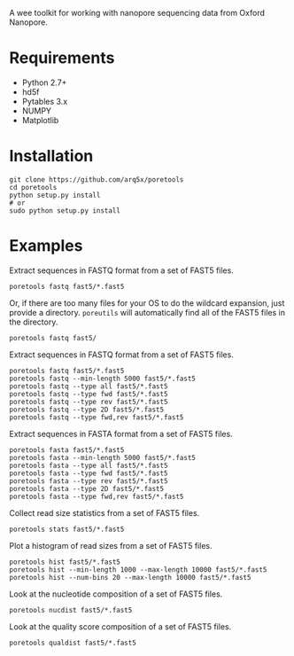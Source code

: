 A wee toolkit for working with nanopore sequencing data from Oxford Nanopore.

Requirements
============
- Python 2.7+
- hd5f
- Pytables 3.x
- NUMPY
- Matplotlib

Installation
========
	git clone https://github.com/arq5x/poretools
	cd poretools
    python setup.py install
    # or
    sudo python setup.py install


Examples
========

Extract sequences in FASTQ format from a set of FAST5 files.

    poretools fastq fast5/*.fast5

Or, if there are too many files for your OS to do the wildcard expansion, just provide a directory.
``poreutils`` will automatically find all of the FAST5 files in the directory.

    poretools fastq fast5/


Extract sequences in FASTQ format from a set of FAST5 files.
    
    poretools fastq fast5/*.fast5
    poretools fastq --min-length 5000 fast5/*.fast5
    poretools fastq --type all fast5/*.fast5
    poretools fastq --type fwd fast5/*.fast5
    poretools fastq --type rev fast5/*.fast5
    poretools fastq --type 2D fast5/*.fast5
    poretools fastq --type fwd,rev fast5/*.fast5


Extract sequences in FASTA format from a set of FAST5 files.
    
    poretools fasta fast5/*.fast5
    poretools fasta --min-length 5000 fast5/*.fast5
    poretools fasta --type all fast5/*.fast5
    poretools fasta --type fwd fast5/*.fast5
    poretools fasta --type rev fast5/*.fast5
    poretools fasta --type 2D fast5/*.fast5
    poretools fasta --type fwd,rev fast5/*.fast5

Collect read size statistics from a set of FAST5 files.
    
    poretools stats fast5/*.fast5

Plot a histogram of read sizes from a set of FAST5 files.
    
    poretools hist fast5/*.fast5
    poretools hist --min-length 1000 --max-length 10000 fast5/*.fast5
    poretools hist --num-bins 20 --max-length 10000 fast5/*.fast5

Look at the nucleotide composition of a set of FAST5 files.
    
    poretools nucdist fast5/*.fast5

Look at the quality score composition of a set of FAST5 files.
    
    poretools qualdist fast5/*.fast5
